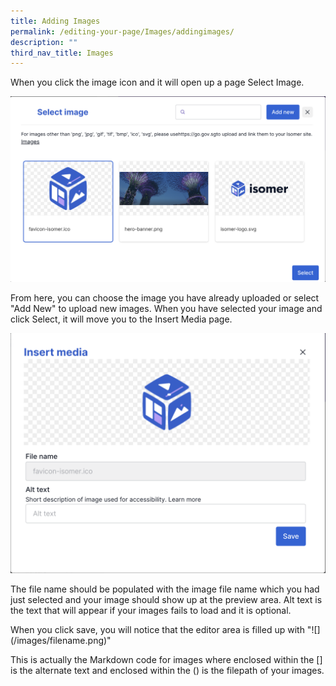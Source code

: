 ```yaml
---
title: Adding Images
permalink: /editing-your-page/Images/addingimages/
description: ""
third_nav_title: Images
---
```

When you click the image icon and it will open up a page Select Image. 

![](/images/addingimages.png)

From here, you can choose the image you have already uploaded or select "Add New" to upload new images. When you have selected your image and click Select, it will move you to the Insert Media page. 

![](/images/Insertmedia.png)

The file name should be populated with the image file name which you had just selected and your image should show up at the preview area. Alt text is the text that will appear if your images fails to load and it is optional.

When you click save, you will notice that the editor area is filled up with "!\[\](/images/filename.png)"

This is actually the Markdown code for images where enclosed within the \[\] is the alternate text and enclosed within the () is the filepath of your images.